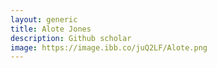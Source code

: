 ```yaml
---
layout: generic
title: Alote Jones
description: Github scholar
image: https://image.ibb.co/juQ2LF/Alote.png
---
```


